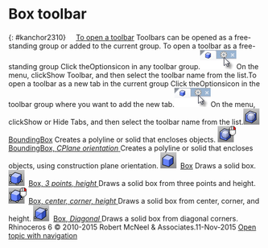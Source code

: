---
---


# Box toolbar
{: #kanchor2310}
 [![images/transparent.gif](images/transparent.gif)To open a toolbar](javascript:void(0);) Toolbars can be opened as a free-standing group or added to the current group.
To open a toolbar as a free-standing group
Click theOptionsicon in any toolbar group.![images/toolbar-howtoopen.png](images/toolbar-howtoopen.png)On the menu, clickShow Toolbar, and then select the toolbar name from the list.To open a toolbar as a new tab in the current group
Click theOptionsicon in the toolbar group where you want to add the new tab.![images/toolbar-howtoopen.png](images/toolbar-howtoopen.png)On the menu, clickShow or Hide Tabs, and then select the toolbar name from the list.![images/boundingbox.png](images/boundingbox.png) [BoundingBox](boundingbox.html) 
Creates a polyline or solid that encloses objects.
![images/boundingbox-cplane.png](images/boundingbox-cplane.png) [BoundingBox, *CPlane orientation* ](boundingbox.html) 
Creates a polyline or solid that encloses objects, using construction plane orientation.
![images/box.png](images/box.png) [Box](box.html) 
Draws a solid box.
![images/box-3pt.png](images/box-3pt.png) [Box, *3 points, height* ](box.html) 
Draws a solid box from three points and height.
![images/box-center.png](images/box-center.png) [Box, *center, corner, height* ](box.html) 
Draws a solid box from center, corner, and height.
![images/box-diagonal.png](images/box-diagonal.png) [Box, *Diagonal* ](box.html#box-diagonal) 
Draws a solid box from diagonal corners.
&#160;
&#160;
Rhinoceros 6 © 2010-2015 Robert McNeel &amp; Associates.11-Nov-2015
 [Open topic with navigation](box-toolbar.html) 


